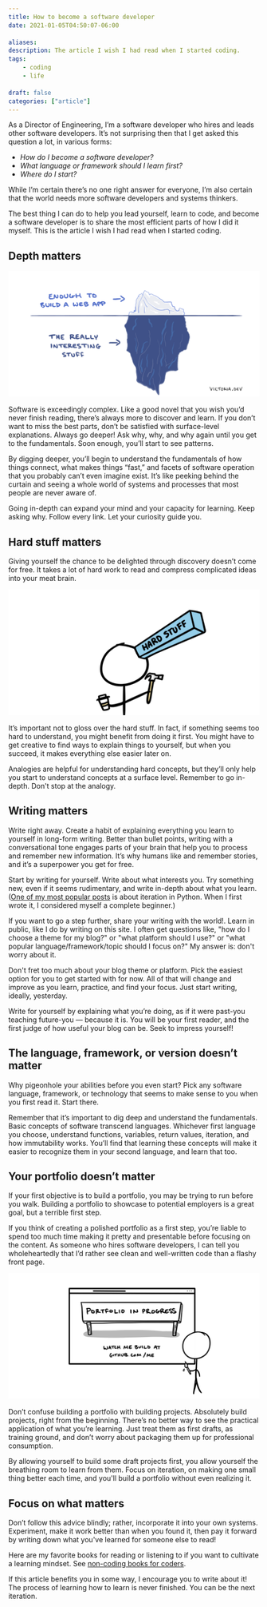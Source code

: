 ```yaml
---
title: How to become a software developer
date: 2021-01-05T04:50:07-06:00

aliases:
description: The article I wish I had read when I started coding.
tags:
    - coding
    - life
 
draft: false
categories: ["article"]
---
```


As a Director of Engineering, I’m a software developer who hires and leads other software developers. It’s not surprising then that I get asked this question a lot, in various forms:

- *How do I become a software developer?*
- *What language or framework should I learn first?*
- *Where do I start?*

While I’m certain there’s no one right answer for everyone, I’m also certain that the world needs more software developers and systems thinkers.

The best thing I can do to help you lead yourself, learn to code, and become a software developer is to share the most efficient parts of how I did it myself. This is the article I wish I had read when I started coding.

## Depth matters

![Comic of an iceberg with "Enough to build a web app" on top and "The really interesting stuff" on the bottom.](depth.png)

Software is exceedingly complex. Like a good novel that you wish you’d never finish reading, there’s always more to discover and learn. If you don’t want to miss the best parts, don’t be satisfied with surface-level explanations. Always go deeper! Ask why, why, and why again until you get to the fundamentals. Soon enough, you’ll start to see patterns.

By digging deeper, you’ll begin to understand the fundamentals of how things connect, what makes things “fast,” and facets of software operation that you probably can’t even imagine exist. It’s like peeking behind the curtain and seeing a whole world of systems and processes that most people are never aware of.

Going in-depth can expand your mind and your capacity for learning. Keep asking why. Follow every link. Let your curiosity guide you.

## Hard stuff matters

Giving yourself the chance to be delighted through discovery doesn’t come for free. It takes a lot of hard work to read and compress complicated ideas into your meat brain.

![Comic of hammering hard things into your head](hard-stuff.png)

It’s important not to gloss over the hard stuff. In fact, if something seems too hard to understand, you might benefit from doing it first. You might have to get creative to find ways to explain things to yourself, but when you succeed, it makes everything else easier later on.

Analogies are helpful for understanding hard concepts, but they’ll only help you start to understand concepts at a surface level. Remember to go in-depth. Don't stop at the analogy.

## Writing matters

Write right away. Create a habit of explaining everything you learn to yourself in long-form writing. Better than bullet points, writing with a conversational tone engages parts of your brain that help you to process and remember new information. It’s why humans like and remember stories, and it’s a superpower you get for free.

Start by writing for yourself. Write about what interests you. Try something new, even if it seems rudimentary, and write in-depth about what you learn. ([One of my most popular posts](/blog/iteration-in-python-for-list-and-map/) is about iteration in Python. When I first wrote it, I considered myself a complete beginner.)

If you want to go a step further, share your writing with the world!. Learn in public, like I do by writing on this site. I often get questions like, "how do I choose a theme for my blog?" or "what platform should I use?" or "what popular language/framework/topic should I focus on?" My answer is: don't worry about it.

Don't fret too much about your blog theme or platform. Pick the easiest option for you to get started with for now. All of that will change and improve as you learn, practice, and find your focus. Just start writing, ideally, yesterday.

Write for yourself by explaining what you’re doing, as if it were past-you teaching future-you — because it is. You will be your first reader, and the first judge of how useful your blog can be. Seek to impress yourself!

## The language, framework, or version doesn’t matter

Why pigeonhole your abilities before you even start? Pick any software language, framework, or technology that seems to make sense to you when you first read it. Start there.

Remember that it’s important to dig deep and understand the fundamentals. Basic concepts of software transcend languages. Whichever first language you choose, understand functions, variables, return values, iteration, and how immutability works. You’ll find that learning these concepts will make it easier to recognize them in your second language, and learn that too.

## Your portfolio doesn’t matter

If your first objective is to build a portfolio, you may be trying to run before you walk. Building a portfolio to showcase to potential employers is a great goal, but a terrible first step.

If you think of creating a polished portfolio as a first step, you’re liable to spend too much time making it pretty and presentable before focusing on the content. As someone who hires software developers, I can tell you wholeheartedly that I’d rather see clean and well-written code than a flashy front page.

![A comic of an in-progress portfolio, text reads, "Portfolio in progress. Watch me build at GitHub.com/me"](temp-portfolio.png)

Don’t confuse building a portfolio with building projects. Absolutely build projects, right from the beginning. There’s no better way to see the practical application of what you’re learning. Just treat them as first drafts, as training ground, and don’t worry about packaging them up for professional consumption.

By allowing yourself to build some draft projects first, you allow yourself the breathing room to learn from them. Focus on iteration, on making one small thing better each time, and you'll build a portfolio without even realizing it.

## Focus on what matters

Don’t follow this advice blindly; rather, incorporate it into your own systems. Experiment, make it work better than when you found it, then pay it forward by writing down what you've learned for someone else to read!

Here are my favorite books for reading or listening to if you want to cultivate a learning mindset. See [non-coding books for coders](/bookshelf/#non-coding-books-for-coders).

If this article benefits you in some way, I encourage you to write about it! The process of learning how to learn is never finished. You can be the next iteration.
